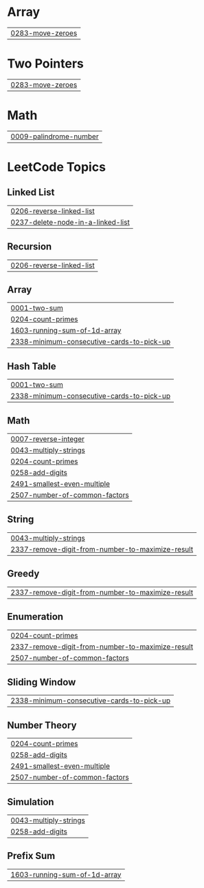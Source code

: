 # Array
|  |
| ------- |
| [0283-move-zeroes](https://github.com/Rahulrockss/LeetCode/tree/master/0283-move-zeroes) |


# Two Pointers
|  |
| ------- |
| [0283-move-zeroes](https://github.com/Rahulrockss/LeetCode/tree/master/0283-move-zeroes) |
# Math
|  |
| ------- |
| [0009-palindrome-number](https://github.com/Rahulrockss/LeetCode/tree/master/0009-palindrome-number) |
<!---LeetCode Topics Start-->
# LeetCode Topics
## Linked List
|  |
| ------- |
| [0206-reverse-linked-list](https://github.com/Rahulrockss/LeetCode/tree/master/0206-reverse-linked-list) |
| [0237-delete-node-in-a-linked-list](https://github.com/Rahulrockss/LeetCode/tree/master/0237-delete-node-in-a-linked-list) |
## Recursion
|  |
| ------- |
| [0206-reverse-linked-list](https://github.com/Rahulrockss/LeetCode/tree/master/0206-reverse-linked-list) |
## Array
|  |
| ------- |
| [0001-two-sum](https://github.com/Rahulrockss/LeetCode/tree/master/0001-two-sum) |
| [0204-count-primes](https://github.com/Rahulrockss/LeetCode/tree/master/0204-count-primes) |
| [1603-running-sum-of-1d-array](https://github.com/Rahulrockss/LeetCode/tree/master/1603-running-sum-of-1d-array) |
| [2338-minimum-consecutive-cards-to-pick-up](https://github.com/Rahulrockss/LeetCode/tree/master/2338-minimum-consecutive-cards-to-pick-up) |
## Hash Table
|  |
| ------- |
| [0001-two-sum](https://github.com/Rahulrockss/LeetCode/tree/master/0001-two-sum) |
| [2338-minimum-consecutive-cards-to-pick-up](https://github.com/Rahulrockss/LeetCode/tree/master/2338-minimum-consecutive-cards-to-pick-up) |
## Math
|  |
| ------- |
| [0007-reverse-integer](https://github.com/Rahulrockss/LeetCode/tree/master/0007-reverse-integer) |
| [0043-multiply-strings](https://github.com/Rahulrockss/LeetCode/tree/master/0043-multiply-strings) |
| [0204-count-primes](https://github.com/Rahulrockss/LeetCode/tree/master/0204-count-primes) |
| [0258-add-digits](https://github.com/Rahulrockss/LeetCode/tree/master/0258-add-digits) |
| [2491-smallest-even-multiple](https://github.com/Rahulrockss/LeetCode/tree/master/2491-smallest-even-multiple) |
| [2507-number-of-common-factors](https://github.com/Rahulrockss/LeetCode/tree/master/2507-number-of-common-factors) |
## String
|  |
| ------- |
| [0043-multiply-strings](https://github.com/Rahulrockss/LeetCode/tree/master/0043-multiply-strings) |
| [2337-remove-digit-from-number-to-maximize-result](https://github.com/Rahulrockss/LeetCode/tree/master/2337-remove-digit-from-number-to-maximize-result) |
## Greedy
|  |
| ------- |
| [2337-remove-digit-from-number-to-maximize-result](https://github.com/Rahulrockss/LeetCode/tree/master/2337-remove-digit-from-number-to-maximize-result) |
## Enumeration
|  |
| ------- |
| [0204-count-primes](https://github.com/Rahulrockss/LeetCode/tree/master/0204-count-primes) |
| [2337-remove-digit-from-number-to-maximize-result](https://github.com/Rahulrockss/LeetCode/tree/master/2337-remove-digit-from-number-to-maximize-result) |
| [2507-number-of-common-factors](https://github.com/Rahulrockss/LeetCode/tree/master/2507-number-of-common-factors) |
## Sliding Window
|  |
| ------- |
| [2338-minimum-consecutive-cards-to-pick-up](https://github.com/Rahulrockss/LeetCode/tree/master/2338-minimum-consecutive-cards-to-pick-up) |
## Number Theory
|  |
| ------- |
| [0204-count-primes](https://github.com/Rahulrockss/LeetCode/tree/master/0204-count-primes) |
| [0258-add-digits](https://github.com/Rahulrockss/LeetCode/tree/master/0258-add-digits) |
| [2491-smallest-even-multiple](https://github.com/Rahulrockss/LeetCode/tree/master/2491-smallest-even-multiple) |
| [2507-number-of-common-factors](https://github.com/Rahulrockss/LeetCode/tree/master/2507-number-of-common-factors) |
## Simulation
|  |
| ------- |
| [0043-multiply-strings](https://github.com/Rahulrockss/LeetCode/tree/master/0043-multiply-strings) |
| [0258-add-digits](https://github.com/Rahulrockss/LeetCode/tree/master/0258-add-digits) |
## Prefix Sum
|  |
| ------- |
| [1603-running-sum-of-1d-array](https://github.com/Rahulrockss/LeetCode/tree/master/1603-running-sum-of-1d-array) |
<!---LeetCode Topics End-->